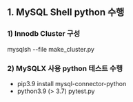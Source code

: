 ## 1. MySQL Shell python 수행


### 1) Innodb Cluster 구성 
mysqlsh --file  make_cluster.py 

### 2) MySQLX 사용 python 테스트 수행
- pip3.9 install mysql-connector-python
- python3.9 (> 3.7) pytest.py
